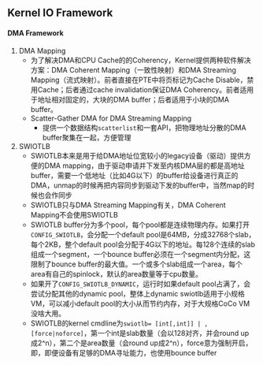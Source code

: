 ## Kernel IO Framework

#### DMA Framework

1. DMA Mapping
   - 为了解决DMA和CPU Cache的的Coherency，Kernel提供两种软件解决方案：DMA Coherent Mapping（一致性映射）和DMA Streaming Mapping（流式映射）。前者直接在PTE中将页标记为Cache Disable，禁用Cache；后者通过cache invalidation保证DMA Coherency。前者适用于地址相对固定的，大块的DMA buffer；后者适用于小块的DMA buffer。
   - Scatter-Gather DMA for DMA Streaming Mapping
     - 提供一个数据结构`scatterlist`和一套API，把物理地址分散的DMA buffer聚集在一起，方便管理
2. SWIOTLB
   - SWIOTLB本来是用于给DMA地址位宽较小的legacy设备（驱动）提供方便的DMA mapping，由于驱动申请并下发至内核DMA层的都是高地址buffer，需要一个低地址（比如4G以下）的buffer给设备进行真正的DMA，unmap的时候再把内容同步到驱动下发的buffer中，当然map的时候也会作同步
   - SWIOTLB只与DMA Streaming Mapping有关，DMA Coherent Mapping不会使用SWIOTLB
   - SWIOTLB buffer分为多个pool，每个pool都是连续物理内存。如果打开`CONFIG_SWIOTLB`，会分配一个default pool是64MB，分成32768个slab，每个2KB，整个default pool会分配于4G以下的地址。每128个连续的slab组成一个segment，一个bounce buffer必须在一个segment内分配，这限制了bounce buffer的最大值。一个或多个slab组成一个area，每个area有自己的spinlock，默认的area数量等于cpu数量。
   - 如果开了`CONFIG_SWIOTLB_DYNAMIC`，运行时如果default pool占满了，会尝试分配其他的dynamic pool，整体上dynamic swiotlb适用于小规格VM，可以减小default pool的大小从而节约内存，对于大规格CoCo VM没啥大用。
   - SWIOTLB的kernel cmdline为`swiotlb= [int[,int]] | ,[force|noforce]`，第一个int是slab数量（会以128对齐，并会round up成2^n），第二个是area数量（会round up成2^n），force意为强制开启，即，即便设备有足够的DMA寻址能力，也使用bounce buffer